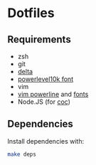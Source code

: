 # Dotfiles

## Requirements

* zsh
* git
* [delta](https://github.com/dandavison/delta)
* [powerlevel10k font](https://github.com/romkatv/powerlevel10k#meslo-nerd-font-patched-for-powerlevel10k)
* vim
* [vim powerline](https://powerline.readthedocs.io/en/latest/installation.html) and [fonts](https://github.com/powerline/fonts)
* Node.JS (for [coc](https://github.com/neoclide/coc.nvim))


## Dependencies

Install dependencies with:
```sh
make deps
```
